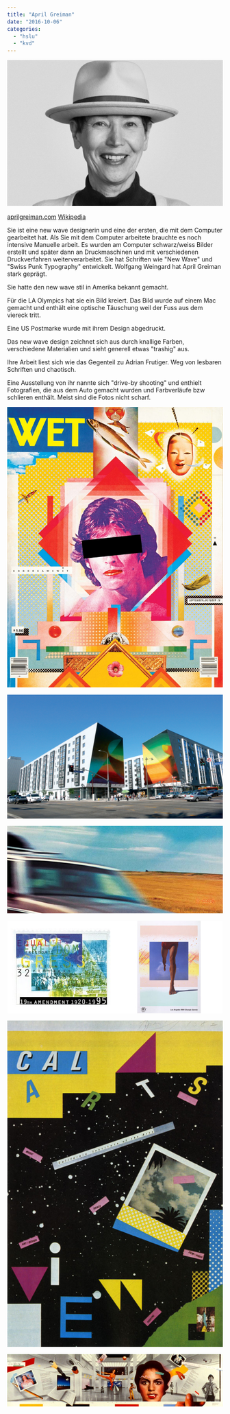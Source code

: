 ```yaml
---
title: "April Greiman"
date: "2016-10-06"
categories: 
  - "hslu"
  - "kvd"
---
```


[![aprilgreiman](./images/AprilGreiman.jpg)](http://blog.thecell.eu/wp-content/uploads/2016/10/AprilGreiman.jpg)

[aprilgreiman.com](http://aprilgreiman.com/) [Wikipedia](https://en.wikipedia.org/wiki/April_Greiman)

Sie ist eine new wave designerin und eine der ersten, die mit dem Computer gearbeitet hat. Als Sie mit dem Computer arbeitete brauchte es noch intensive Manuelle arbeit. Es wurden am Computer schwarz/weiss Bilder erstellt und später dann an Druckmaschinen und mit verschiedenen Druckverfahren weiterverarbeitet. Sie hat Schriften wie "New Wave" und "Swiss Punk Typography" entwickelt. Wolfgang Weingard hat April Greiman stark geprägt.

Sie hatte den new wave stil in Amerika bekannt gemacht.

Für die LA Olympics hat sie ein Bild kreiert. Das Bild wurde auf einem Mac gemacht und enthält eine optische Täuschung weil der Fuss aus dem viereck tritt.

Eine US Postmarke wurde mit ihrem Design abgedruckt.

Das new wave design zeichnet sich aus durch knallige Farben, verschiedene Materialien und sieht generell etwas "trashig" aus.

Ihre Arbeit liest sich wie das Gegenteil zu Adrian Frutiger. Weg von lesbaren Schriften und chaotisch.

Eine Ausstellung von ihr nannte sich "drive-by shooting" und enthielt Fotografien, die aus dem Auto gemacht wurden und Farbverläufe bzw schlieren enthält. Meist sind die Fotos nicht scharf.

[![aprilgreiman1](./images/aprilGreiman1.jpg)](http://blog.thecell.eu/wp-content/uploads/2016/10/aprilGreiman1.jpg)

[![aprilgreiman2](./images/aprilGreiman2.jpg)](http://blog.thecell.eu/wp-content/uploads/2016/10/aprilGreiman2.jpg)

[![aprilgreiman3](./images/AprilGreiman3.jpg)](http://blog.thecell.eu/wp-content/uploads/2016/10/AprilGreiman3.jpg)

[![aprilgreiman4](./images/aprilGreiman4.jpg)](http://blog.thecell.eu/wp-content/uploads/2016/10/aprilGreiman4.jpg)

[![aprilgreiman5](./images/aprilGreiman5.jpg)](http://blog.thecell.eu/wp-content/uploads/2016/10/aprilGreiman5.jpg)

[![aprilgreiman6](./images/aprilGreiman6.jpg)](http://blog.thecell.eu/wp-content/uploads/2016/10/aprilGreiman6.jpg)
